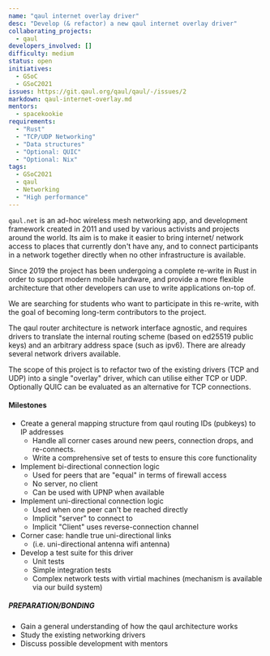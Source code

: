 ```yaml
---
name: "qaul internet overlay driver"
desc: "Develop (& refactor) a new qaul internet overlay driver"
collaborating_projects:
  - qaul
developers_involved: []
difficulty: medium
status: open
initiatives:
  - GSoC
  - GSoC2021
issues: https://git.qaul.org/qaul/qaul/-/issues/2
markdown: qaul-internet-overlay.md
mentors:
  - spacekookie
requirements:
  - "Rust"
  - "TCP/UDP Networking"
  - "Data structures"
  - "Optional: QUIC"
  - "Optional: Nix"
tags:
  - GSoC2021
  - qaul
  - Networking
  - "High performance"
---
```


`qaul.net` is an ad-hoc wireless mesh networking app, and development
framework created in 2011 and used by various activists and projects
around the world.  Its aim is to make it easier to bring internet/
network access to places that currently don't have any, and to connect
participants in a network together directly when no other
infrastructure is available.

Since 2019 the project has been undergoing a complete re-write in Rust
in order to support modern mobile hardware, and provide a more
flexible architecture that other developers can use to write
applications on-top of.

We are searching for students who want to participate in this
re-write, with the goal of becoming long-term contributors to the
project.

The qaul router architecture is network interface agnostic, and
requires drivers to translate the internal routing scheme (based on
ed25519 public keys) and an arbitrary address space (such as ipv6).
There are already several network drivers available.

The scope of this project is to refactor two of the existing drivers
(TCP and UDP) into a single "overlay" driver, which can utilise either
TCP or UDP.  Optionally QUIC can be evaluated as an alternative for
TCP connections.


#### Milestones

* Create a general mapping structure from qaul routing IDs (pubkeys) to IP addresses
  * Handle all corner cases around new peers, connection drops, and re-connects.
  * Write a comprehensive set of tests to ensure this core functionality
* Implement bi-directional connection logic
  * Used for peers that are "equal" in terms of firewall access
  * No server, no client
  * Can be used with UPNP when available
* Implement uni-directional connection logic
  * Used when one peer can't be reached directly
  * Implicit "server" to connect to
  * Implicit "Client" uses reverse-connection channel
* Corner case: handle true uni-directional links
  * (i.e. uni-directional antenna wifi antenna)
* Develop a test suite for this driver
  * Unit tests
  * Simple integration tests
  * Complex network tests with virtial machines (mechanism is available via our build system)


##### PREPARATION/BONDING

* Gain a general understanding of how the qaul architecture works
* Study the existing networking drivers
* Discuss possible development with mentors
